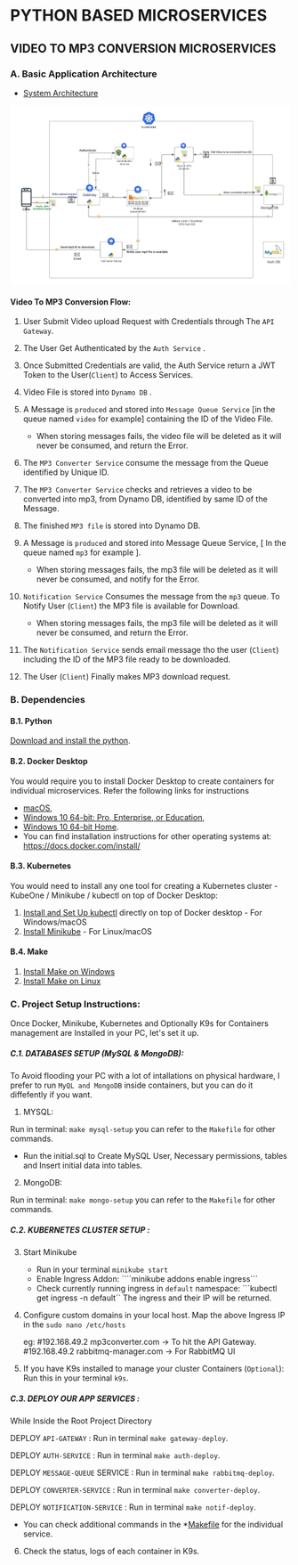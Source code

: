 # PYTHON BASED MICROSERVICES

## VIDEO TO MP3 CONVERSION MICROSERVICES

### A. Basic Application Architecture

- [System Architecture](architecture/python-Microservices.jpeg)

![System Architecture](architecture/python-Microservices.jpeg)

#### Video To MP3 Conversion Flow:

1. User Submit Video upload Request with Credentials through The ```API Gateway```.

2. The User Get Authenticated by the ```Auth Service``` .

3. Once Submitted Credentials are valid, the Auth Service return a JWT Token to the User(`Client`) to Access Services.

4. Video File is stored into ```Dynamo DB``` .

5. A Message is `produced` and stored into ```Message Queue Service``` [in the queue named `video` for example] containing the ID of the Video File.

    - When storing messages fails, the video file will be deleted as it will never be consumed, and return the Error.

6. The ```MP3 Converter Service``` consume the message from the Queue identified by Unique ID.

7. The ```MP3 Converter Service``` checks and retrieves a video to be converted into mp3, from Dynamo DB, identified by same ID of the Message.

8. The finished `MP3 file` is stored into Dynamo DB. 

9. A Message is `produced` and stored into Message Queue Service, [ In the queue named `mp3` for example ].

    - When storing messages fails, the mp3 file will be deleted as it will never be consumed, and notify for the Error.

10. ```Notification Service``` Consumes the message from the `mp3` queue. To Notify User (`Client`) the MP3 file is available for Download.

    - When storing messages fails, the mp3 file will be deleted as it will never be consumed, and return the Error.

11. The ```Notification Service``` sends email message tho the user (`Client`) including the ID of the MP3 file ready to be downloaded.

12. The User (`Client`) Finally makes MP3 download request.


### B. Dependencies

#### B.1. Python
[Download and install the python](https://www.python.org/downloads/).

#### B.2. Docker Desktop
You would require you to install Docker Desktop to create containers for individual microservices. Refer the following links for instructions 
* [macOS](https://docs.docker.com/docker-for-mac/install/), 
* [Windows 10 64-bit: Pro, Enterprise, or Education](https://docs.docker.com/docker-for-windows/install/), 
* [Windows  10 64-bit Home](https://docs.docker.com/toolbox/toolbox_install_windows/). 
* You can find installation instructions for other operating systems at:  https://docs.docker.com/install/

#### B.3. Kubernetes 
You would need to install any one tool for creating a Kubernetes cluster - KubeOne / Minikube / kubectl on top of Docker Desktop:
1. [Install and Set Up kubectl](https://kubernetes.io/docs/tasks/tools/install-kubectl/) directly on top of Docker desktop - For Windows/macOS
2. [Install Minikube](https://kubernetes.io/docs/tasks/tools/install-minikube/) - For Linux/macOS

#### B.4. Make
1. [Install Make on Windows](https://linuxhint.com/install-use-make-windows/)
2. [Install Make on Linux](https://linuxhint.com/install-use-make-ubuntu/)

### C. Project Setup Instructions:


Once Docker, Minikube, Kubernetes and Optionally K9s for Containers management are Installed in your PC, let's set it up.


##### C.1. DATABASES SETUP (MySQL & MongoDB):

To Avoid flooding your PC with a lot of intallations on physical hardware, I prefer to run `MyQL and MongoDB` inside containers, but you can do it diffefently if you want.

1. MYSQL:

Run in terminal: ```make mysql-setup``` you can refer to the `Makefile` for other commands.

- Run the initial.sql to Create MySQL User, Necessary permissions, tables and Insert initial data into tables.

2. MongoDB:

Run in terminal: ```make mongo-setup``` you can refer to the `Makefile` for other commands.


##### C.2. KUBERNETES CLUSTER SETUP :

3. Start Minikube
    - Run in your terminal ```minikube start```
    - Enable Ingress Addon: ````minikube addons enable ingress```
    - Check currently running ingress in `default` namespace: ```kubectl get ingress -n default`` The ingress and their IP will be returned.

4. Configure custom domains in your local host. Map the above Ingress IP in the `sudo nano /etc/hosts`

    eg: #192.168.49.2 mp3converter.com -> To hit the API Gateway.
        #192.168.49.2 rabbitmq-manager.com -> For RabbitMQ UI

5. If you have K9s installed to manage your cluster Containers (`Optional`): Run this in your terminal ```k9s```.


##### C.3. DEPLOY OUR APP SERVICES :

While Inside the Root Project Directory

DEPLOY `API-GATEWAY` : Run in terminal ```make gateway-deploy```.

DEPLOY `AUTH-SERVICE` : Run in terminal ```make auth-deploy```.

DEPLOY `MESSAGE-QUEUE` SERVICE : Run in terminal ```make rabbitmq-deploy```.

DEPLOY `CONVERTER-SERVICE` : Run in terminal ```make converter-deploy```.

DEPLOY `NOTIFICATION-SERVICE` : Run in terminal ```make notif-deploy```.

- You can check additional commands in the *[Makefile](Makefile) for the individual service.

6. Check the status, logs of each container in K9s.


